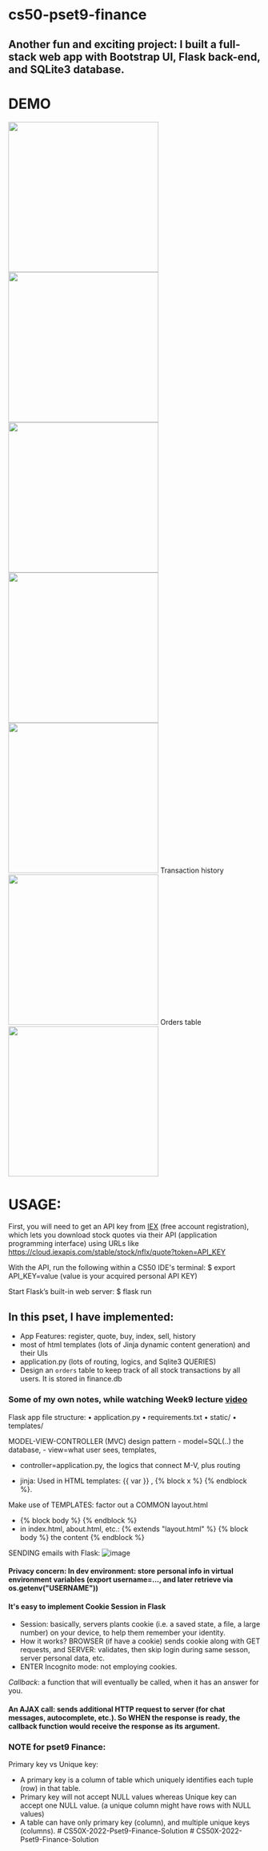 # cs50-pset9-finance

## Another fun and exciting project: I built a full-stack web app with Bootstrap UI, Flask back-end, and SQLite3 database.

# DEMO
<img src='https://user-images.githubusercontent.com/58123635/121849668-9eca3480-ccb9-11eb-9b1a-4f1040cd3b6e.png' height='300px' />
<img src='https://user-images.githubusercontent.com/58123635/121849797-cfaa6980-ccb9-11eb-806c-073d6730ea0c.png' height='300px' />
<img src='https://user-images.githubusercontent.com/58123635/121849824-d9cc6800-ccb9-11eb-87e2-afe2aa7243bd.png' height='300px' />
<img src='https://user-images.githubusercontent.com/58123635/121849696-abe72380-ccb9-11eb-8bd1-656effeab191.png' height='300px' />
<img src='https://user-images.githubusercontent.com/58123635/121849719-b7d2e580-ccb9-11eb-8f11-3d8a4d92ba29.png' height='300px' />
Transaction history
<img src='https://user-images.githubusercontent.com/58123635/121849877-e9e44780-ccb9-11eb-85b2-4548e91d2db1.png' height='300px' />
Orders table
<img src='https://user-images.githubusercontent.com/58123635/121850000-1dbf6d00-ccba-11eb-8830-fc6054a27919.png' height='300px' />


# USAGE:

First, you will need to get an API key from [IEX](iexcloud.io/cloud-login#/register/) (free account registration), which lets you download stock quotes via their API (application programming interface) using URLs like https://cloud.iexapis.com/stable/stock/nflx/quote?token=API_KEY

With the API, run the following within a CS50 IDE's terminal: $ export API_KEY=value (value is your acquired personal API KEY)

Start Flask’s built-in web server:
$ flask run

## In this pset, I have implemented:
- App Features: register, quote, buy, index, sell, history
- most of html templates (lots of Jinja dynamic content generation) and their UIs
- application.py (lots of routing, logics, and Sqlite3 QUERIES)
- Design an `orders` table to keep track of all stock transactions by all users. It is stored in finance.db

### Some of my own notes, while watching Week9 lecture [video](https://cs50.harvard.edu/x/2021/weeks/9/)

Flask app file structure:
	• application.py
	• requirements.txt
	• static/
	• templates/

MODEL-VIEW-CONTROLLER (MVC)  design pattern
	- model=SQL(..) the database, 
	- view=what user sees, templates,
  - controller=application.py, the logics that connect M-V, plus routing

- jinja: Used in HTML templates: {{ var }} , {% block x %} {% endblock %}.


Make use of TEMPLATES: factor out a COMMON layout.html
- {% block body %} {% endblock %}
- in index.html, about.html, etc.: {% extends "layout.html" %} {% block body %} the content {% endblock %}

SENDING emails with Flask:
 ![image](https://user-images.githubusercontent.com/58123635/121848227-bdc7c700-ccb7-11eb-8e8e-9a6f35a22a7e.png)

#### Privacy concern: In dev environment: store personal info in virtual environment variables (export username=..., and later retrieve via os.getenv("USERNAME"))

#### It's easy to implement Cookie Session in Flask
- Session: basically, servers plants cookie (i.e. a saved state, a file, a large number) on your device, to help them remember your identity.
- How it works? BROWSER (if have a cookie) sends cookie along with GET requests, and SERVER: validates, then skip login during same sesson, server personal data, etc.
- ENTER Incognito mode: not employing cookies.

*Callback*: a function that will eventually be called, when it has an answer for you.

#### An AJAX call: sends additional HTTP request to server (for chat messages, autocomplete, etc.). So WHEN the response is ready, the callback function would receive the response as its argument.

### NOTE for pset9 Finance:
Primary key vs Unique key:
- A primary key is a column of table which uniquely identifies each tuple (row) in that table. 
- Primary key will not accept NULL values whereas Unique key can accept one NULL value. (a unique column might have rows with NULL values)
- A table can have only primary key (column), and multiple unique keys (columns).
#   C S 5 0 X - 2 0 2 2 - P s e t 9 - F i n a n c e - S o l u t i o n  
 #   C S 5 0 X - 2 0 2 2 - P s e t 9 - F i n a n c e - S o l u t i o n  
 